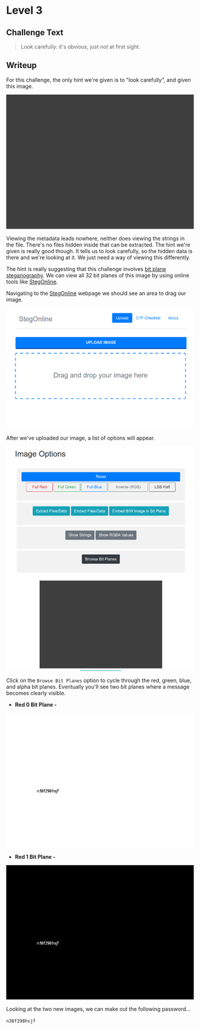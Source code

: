 # Level 3

## Challenge Text

> Look carefully: it's obvious, just not at first sight.

## Writeup

For this challenge, the only hint we're given is to "look carefully", and given this image.

![Level 3 Image](./3.bmp "All Gray Bitmap Image")

Viewing the metadata leads nowhere, neither does viewing the strings in the file. There's no files hidden inside that can be extracted. The hint we're given is really good though. It tells us to look carefully, so the hidden data is there and we're looking at it. We just need a way of viewing this differently.

The hint is really suggesting that this challenge involves [bit plane steganography](https://www.youtube.com/watch?v=KBfYpvN2aJQ "Crytography For Everybody YoutTube Video About Bit Plane Stego"). We can view all 32 bit planes of this image by using online tools like [StegOnline](https://stegonline.georgeom.net/image "Image Steganography Tool From George O").

Navigating to the [StegOnline](https://stegonline.georgeom.net/image "Image Steganography Tool From George O") webpage we should see an area to drag our image.

![StegOnline HomePage](./steg-online-homepage.png "StegOnline Homepage")

After we've uploaded our image, a list of options will appear.

![StegOnline Options](./steg-online-options.png "StegOnline Options")

Click on the ```Browse Bit Planes``` option to cycle through the red, green, blue, and alpha bit planes. Eventually you'll see two bit planes where a message becomes clearly visible.

* **Red 0 Bit Plane -**

![Red 0 Bit Plane](./bit-plane-red-0.png "Red 0 Bit Plane")

* **Red 1 Bit Plane -**

![Red 1 Bit Plane](./bit-plane-red-1.png "Red 1 Bit Plane")

Looking at the two new images, we can make out the following password...

```n38f298hsjf```
